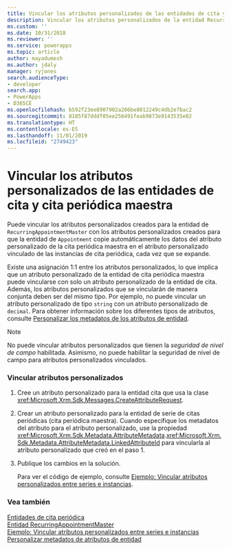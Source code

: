 ```yaml
---
title: Vincular los atributos personalizados de las entidades de cita y cita periódica maestra (Common Data Service) | Microsoft Docs
description: Vincular los atributos personalizados de la entidad RecurringAppointmentMaster con los atributos personalizados de la entidad Appointment para copiar automáticamente los datos.
ms.custom: ''
ms.date: 10/31/2018
ms.reviewer: ''
ms.service: powerapps
ms.topic: article
author: mayadumesh
ms.author: jdaly
manager: ryjones
search.audienceType:
- developer
search.app:
- PowerApps
- D365CE
ms.openlocfilehash: b592f23ee8907902a206be8012249c4db2e7bac2
ms.sourcegitcommit: 8185f87dddf05ee256491feab9873e9143535e02
ms.translationtype: HT
ms.contentlocale: es-ES
ms.lasthandoff: 11/01/2019
ms.locfileid: "2749423"
---
```

# <a name="link-custom-attributes-of-the-recurring-appointment-master-and-appointment-entities"></a>Vincular los atributos personalizados de las entidades de cita y cita periódica maestra

Puede vincular los atributos personalizados creados para la entidad de `RecurringAppointmentMaster` con los atributos personalizados creados para que la entidad de `Appointment` copie automáticamente los datos del atributo personalizado de la cita periódica maestra en el atributo personalizado vinculado de las instancias de cita periódica, cada vez que se expande.  
  
 Existe una asignación 1:1 entre los atributos personalizados, lo que implica que un atributo personalizado de la entidad de cita periódica maestra puede vincularse con solo un atributo personalizado de la entidad de cita. Además, los atributos personalizados que se vincularán de manera conjunta deben ser del mismo tipo. Por ejemplo, no puede vincular un atributo personalizado de tipo `string` con un atributo personalizado de `decimal`. Para obtener información sobre los diferentes tipos de atributos, consulte [Personalizar los metadatos de los atributos de entidad](/dynamics365/customer-engagement/developer/customize-entity-attribute-metadata).  
  
> [!NOTE]
>  No puede vincular atributos personalizados que tienen la *seguridad de nivel de campo* habilitada. Asimismo, no puede habilitar la seguridad de nivel de campo para atributos personalizados vinculados.  
  
### <a name="link-custom-attributes"></a>Vincular atributos personalizados  
  
1. Cree un atributo personalizado para la entidad cita que usa la clase <xref:Microsoft.Xrm.Sdk.Messages.CreateAttributeRequest>.  
  
2. Crear un atributo personalizado para la entidad de serie de citas periódicas (cita periódica maestra). Cuando especifique los metadatos del atributo para el atributo personalizado, use la propiedad <xref:Microsoft.Xrm.Sdk.Metadata.AttributeMetadata>.<xref:Microsoft.Xrm.Sdk.Metadata.AttributeMetadata.LinkedAttributeId> para vincularla al atributo personalizado que creó en el paso 1.  
  
3. Publique los cambios en la solución.  
  
   Para ver el código de ejemplo, consulte [Ejemplo: Vincular atributos personalizados entre series e instancias](org-service/samples/link-custom-attributes-between-series-instances.md).  
  
### <a name="see-also"></a>Vea también

 [Entidades de cita periódica](/dynamics365/customer-engagement/developer/recurring-appointment-entities)   
 [Entidad RecurringAppointmentMaster](/reference/entities/recurringappointmentmaster.md)   
 [Ejemplo: Vincular atributos personalizados entre series e instancias](org-service/samples/link-custom-attributes-between-series-instances.md)   
 [Personalizar metadatos de atributos de entidad](/dynamics365/customer-engagement/developer/customize-entity-attribute-metadata)
